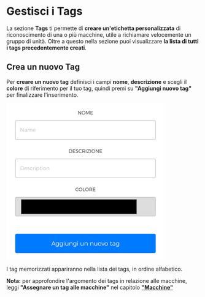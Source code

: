 # Gestisci i Tags

La sezione **Tags** ti permette di **creare un'etichetta personalizzata** di riconoscimento di una o più macchine, utile a richiamare velocemente un gruppo di unità. Oltre a questo nella sezione puoi visualizzare **la lista di tutti i tags precedentemente creati**.

## Crea un nuovo Tag

Per **creare un nuovo tag** definisci i campi **nome**, **descrizione** e scegli il **colore** di riferimento per il tuo tag, quindi premi su **"Aggiungi nuovo tag"** per finalizzare l'inserimento. 

<kbd>![Crea Nuovo Tag](_images/tags-aggiungi.png)</kbd>

I tag memorizzati appariranno nella lista dei tags, in ordine alfabetico. 

**Nota:** per approfondire l'argomento dei tags in relazione alle macchine, leggi **"Assegnare un tag alle macchine"** nel capitolo  [**"Macchine"**](https://carimali.github.io/wiki/#/docs-it/machines) 











